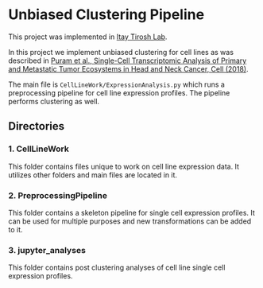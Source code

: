 # Unbiased Clustering Pipeline

This project was implemented in [Itay Tirosh Lab](http://www.weizmann.ac.il/mcb/tirosh/).

In this project we implement unbiased clustering for cell lines as was described in [Puram et al., Single-Cell Transcriptomic Analysis of Primary and Metastatic Tumor Ecosystems in Head and
Neck Cancer, Cell (2018)](https://www.ncbi.nlm.nih.gov/pubmed/29198524).

The main file is `CellLineWork/ExpressionAnalysis.py` which runs a preprocessing pipeline for cell line expression profiles. 
The pipeline performs clustering as well.

## Directories
### 1. CellLineWork
This folder contains files unique to work on cell line expression data. It utilizes other folders and main files are located in it.

### 2. PreprocessingPipeline
This folder contains a skeleton pipeline for single cell expression profiles. It can be used for multiple purposes and new transformations can be added to it.

### 3. jupyter_analyses
This folder contains post clustering analyses of cell line single cell expression profiles.
